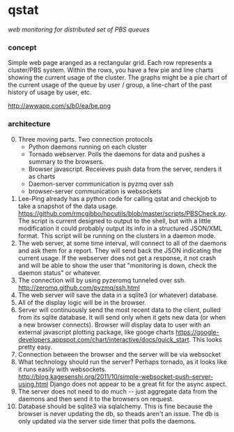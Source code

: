 # qstat
*web monitoring for distributed set of PBS queues*

### concept

Simple web page aranged as a rectangular grid. Each row represents a cluster/PBS system. Within the rows, you have
a few pie and line charts showing the current usage of the cluster. The graphs might be a pie chart of the current
usage of the queue by user / group, a line-chart of the past history of usage by user, etc.

http://awwapp.com/s/b0/ea/be.png

### architecture
0. Three moving parts. Two connection protocols
    - Python daemons running on each cluster
    - Tornado webserver. Polls the daemons for data and pushes a summary to the browsers.
    - Browser javascript. Receieves push data from the server, renders it as charts
    - Daemon-server communication is pyzmq over ssh
    - browser-server communication is websockets
1. Lee-Ping already has a python code for calling qstat and checkjob to take a snapshot of the data usage.
https://github.com/rmcgibbo/hpcutils/blob/master/scripts/PBSCheck.py. The script is current designed to output to the
shell, but with a little modification it could probably output its info in a structured JSON/XML format. This script
will be running on the clusters in a daemon mode.
2. The web server, at some time interval, will connect to all of the daemons and ask them for a report. They will send
back the JSON indicating the current usage. If the webserver does not get a response, it not crash and will be able to
show the user that "monitoring is down, check the daemon status" or whatever.
3. The connection will by using pyzeromq tunneled over ssh. http://zeromq.github.com/pyzmq/ssh.html
4. The web server will save the data in a sqlite3 (or whatever) database.
5. All of the display logic will be in the browser.
6.  Server will continuously send the most recent data to the client, pulled from its sqlite database. It will
send only when it gets new data (or when a new browser connects). Browser will display data to user with an external javascript
plotting package, like googe charts https://google-developers.appspot.com/chart/interactive/docs/quick_start.
This looks pretty easy.
7. Connection between the browser and the server will be via websocket
8. What technology should run the server? Perhaps tornado, as it looks like it runs easily with websockets. http://blog.kagesenshi.org/2011/10/simple-websocket-push-server-using.html
Django does not appear to be a great fit for the async aspect.
9. The server does not need to do much -- just aggregate data from the daemons and then send it to the browsers on request.
10. Database should be sqlite3 via sqlalchemy. This is fine because the browser is never updating the db, so theads aren't
an issue. The db is only updated via the server side timer that polls the daemons.